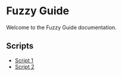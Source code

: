 # Fuzzy Guide

Welcome to the Fuzzy Guide documentation.

## Scripts

- [Script 1](docs/script1.md)
- [Script 2](docs/script2.md)
